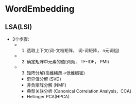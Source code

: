 # WordEmbedding
## LSA(LSI)
* 3个步骤:
  * 1. 选取上下文(词-文档矩阵， 词-词矩阵， n元词组)
  * 2. 确定矩阵中元素的值(词频， TF-IDF， PMI)
  * 3. 矩阵分解(高维稀疏->低维稠密)
    * 奇异值分解 (SVD)
    * 非负矩阵分解 (NMF)
    * 典型关联分析 (Canonical Correlation Analysis，CCA) 
    * Hellinger PCA(HPCA)